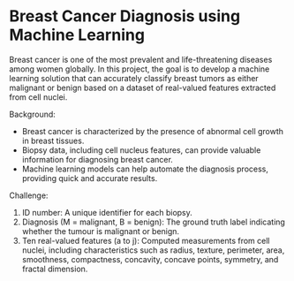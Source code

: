 # Breast Cancer Diagnosis using Machine Learning
Breast cancer is one of the most prevalent and life-threatening diseases among women globally. In this project, the goal is to develop a machine learning solution that can accurately classify breast tumors as either malignant or benign based on a dataset of real-valued features extracted from cell nuclei.

Background:
- Breast cancer is characterized by the presence of abnormal cell growth in breast tissues.
- Biopsy data, including cell nucleus features, can provide valuable information for diagnosing breast
cancer.
- Machine learning models can help automate the diagnosis process, providing quick and accurate
results.

Challenge:
1. ID number: A unique identifier for each biopsy.
2. Diagnosis (M = malignant, B = benign): The ground truth label indicating whether the tumour is
malignant or benign.
3. Ten real-valued features (a to j): Computed measurements from cell nuclei, including
characteristics such as radius, texture, perimeter, area, smoothness, compactness, concavity, concave
points, symmetry, and fractal dimension.
